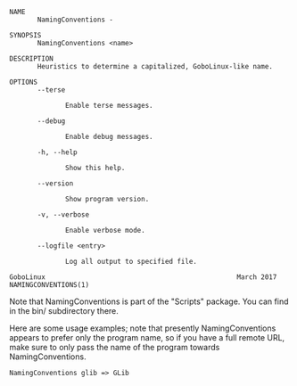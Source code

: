 ```
NAME
       NamingConventions -

SYNOPSIS
       NamingConventions <name>

DESCRIPTION
       Heuristics to determine a capitalized, GoboLinux-like name.

OPTIONS
       --terse

              Enable terse messages.

       --debug

              Enable debug messages.

       -h, --help

              Show this help.

       --version

              Show program version.

       -v, --verbose

              Enable verbose mode.

       --logfile <entry>

              Log all output to specified file.

GoboLinux                                                March 2017                                     NAMINGCONVENTIONS(1)

```
Note that NamingConventions is part of the "Scripts" package. You can
find in the bin/ subdirectory there.

Here are some usage examples; note that presently NamingConventions appears
to prefer only the program name, so if you have a full remote URL, make sure
to only pass the name of the program towards NamingConventions.

    NamingConventions glib => GLib
